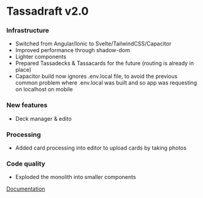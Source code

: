# Tassadraft v2.0

### Infrastructure

-   Switched from Angular/Ionic to Svelte/TailwindCSS/Capacitor
-   Improved performance through shadow-dom
-   Lighter components
-   Prepared Tassadecks & Tassacards for the future (routing is already in place)
-   Capacitor build now ignores .env.local file, to avoid the previous common problem where .env.local was built and so app was requesting on localhost on mobile

### New features

- Deck manager & edito

### Processing

- Added card processing into editor to upload cards by taking photos

### Code quality

-   Exploded the monolith into smaller components

[Documentation](/README.md)
